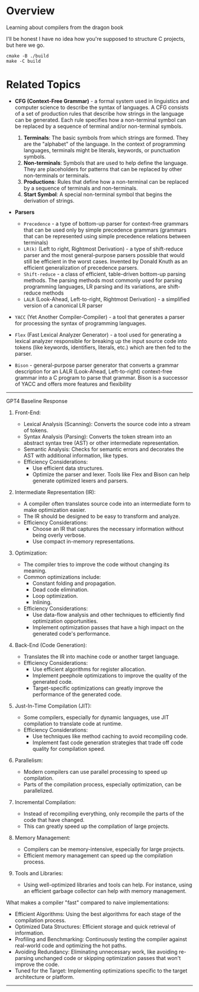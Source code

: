 # Overview

Learning about compilers from the dragon book

I'll be honest I have no idea how you're supposed to structure C projects, but
here we go.

```
cmake -B ./build
make -C build
```

# Related Topics
- **CFG (Context-Free Grammar)** - a formal system used in linguistics and computer
science to describe the syntax of languages. A CFG consists of a set of
production rules that describe how strings in the language can be generated.
Each rule specifies how a non-terminal symbol can be replaced by a sequence of
terminal and/or non-terminal symbols.

    1. **Terminals**: The basic symbols from which strings are formed. They are the
       "alphabet" of the language. In the context of programming languages,
       terminals might be literals, keywords, or punctuation symbols.
    2. **Non-terminals**: Symbols that are used to help define the language.
       They are placeholders for patterns that can be replaced by other
       non-terminals or terminals.
    3. **Productions**: Rules that define how a non-terminal can be replaced by a
       sequence of terminals and non-terminals.
    4. **Start Symbol**: A special non-terminal symbol that begins the derivation of
       strings.
- **Parsers**
    - `Precedence` - a type of bottom-up parser for context-free grammars
    that can be used only by simple precedence grammars (grammars that can be
    represented using simple precedence relations between terminals)
    - `LR(k)` (Left to right, Rightmost Derivation) - a type of shift-reduce
    parser and the most general-purpose parsers possible that would still be
    efficient in the worst cases. Invented by Donald Knuth as an efficient
    generalization of precedence parsers. 
    - `Shift-reduce` - a class of efficient, table-driven bottom-up parsing
    methods. The parsing methods most commonly used for parsing programming
    languages, LR parsing and its variations, are shift-reduce methods
    - `LALR` (Look-Ahead, Left-to-right, Rightmost Derivation) - a simplified
    version of a canonical LR parser 
- `YACC` (Yet Another Compiler-Compiler) - a tool that generates a parser for
processing the syntax of programming languages.
- `Flex` (Fast Lexical Analyzer Generator) - a tool used for generating a lexical
analyzer responsible for breaking up the input source code into tokens (like
keywords, identifiers, literals, etc.) which are then fed to the parser.
- `Bison` - general-purpose parser generator that converts a grammar description
for an LALR (Look-Ahead, Left-to-right) context-free grammar into a C program
to parse that grammar. Bison is a successor of YACC and offers more features
and flexibility

---

GPT4 Baseline Response

1. Front-End:
    - Lexical Analysis (Scanning): Converts the source code into a stream of
      tokens.
    - Syntax Analysis (Parsing): Converts the token stream into an abstract
      syntax tree (AST) or other intermediate representation.
    - Semantic Analysis: Checks for semantic errors and decorates the AST with
      additional information, like types.
    - Efficiency Considerations:
        - Use efficient data structures.
        - Optimize the parser and lexer. Tools like Flex and Bison can help
          generate optimized lexers and parsers.

2. Intermediate Representation (IR):
    - A compiler often translates source code into an intermediate form to make
      optimization easier.
    - The IR should be designed to be easy to transform and analyze.
    - Efficiency Considerations:
        - Choose an IR that captures the necessary information without being
          overly verbose.
        - Use compact in-memory representations.

3. Optimization:
    - The compiler tries to improve the code without changing its meaning.
    - Common optimizations include:
        - Constant folding and propagation.
        - Dead code elimination.
        - Loop optimization.
        - Inlining.
    - Efficiency Considerations:
        - Use data-flow analysis and other techniques to efficiently find
          optimization opportunities.
        - Implement optimization passes that have a high impact on the
          generated code's performance.

4. Back-End (Code Generation):
    - Translates the IR into machine code or another target language.
    - Efficiency Considerations:
        - Use efficient algorithms for register allocation.
        - Implement peephole optimizations to improve the quality of the
          generated code.
        - Target-specific optimizations can greatly improve the performance of
          the generated code.

5. Just-In-Time Compilation (JIT):
    - Some compilers, especially for dynamic languages, use JIT compilation to
      translate code at runtime.
    - Efficiency Considerations:
        - Use techniques like method caching to avoid recompiling code.
        - Implement fast code generation strategies that trade off code quality
          for compilation speed.

6. Parallelism:
    - Modern compilers can use parallel processing to speed up compilation.
    - Parts of the compilation process, especially optimization, can be
      parallelized.

7. Incremental Compilation:
    - Instead of recompiling everything, only recompile the parts of the code
      that have changed.
    - This can greatly speed up the compilation of large projects.

8. Memory Management:
    - Compilers can be memory-intensive, especially for large projects.
    - Efficient memory management can speed up the compilation process.

9. Tools and Libraries:
    - Using well-optimized libraries and tools can help. For instance, using an
      efficient garbage collector can help with memory management.

What makes a compiler "fast" compared to naive implementations:
- Efficient Algorithms: Using the best algorithms for each stage of the
  compilation process.
- Optimized Data Structures: Efficient storage and quick retrieval of
  information.
- Profiling and Benchmarking: Continuously testing the compiler against
  real-world code and optimizing the hot paths.
- Avoiding Redundancy: Eliminating unnecessary work, like avoiding re-parsing
  unchanged code or skipping optimization passes that won't improve the code.
- Tuned for the Target: Implementing optimizations specific to the target
  architecture or platform.

---

